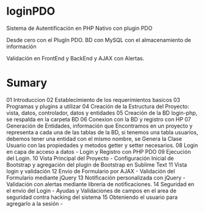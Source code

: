 # loginPDO
Sistema de Autentificación en PHP Nativo con plugin PDO

Desde cero con el PlugIn PDO.
BD con MySQL con el almacenamiento de información

Validación en FrontEnd y BackEnd y AJAX con Alertas.

# Sumary
01 Introduccion
02 Establecimiento de los requerimientos basicos
03 Programas y plugins a utilizar
04 Creación de la Estructura del Proyecto: vista, datos, controlador, datos y entidades
05 Creación de la BD login-php, se respalda en la carpeta BD
06 Conexion con la BD y registro con HP
07 Generación de Entidades, información que Encontramos en un proyecto y representa a cada una de las tablas de la BD, si tenemos una tabla usuarios, debemos tener una entidad con el mismo nombre, se Genera la Clase Usuario con las propiedades y metodos getter y setter necesarios.
08 Login en capa de acceso a datos - Login y Registro con PHP PDO
09 Ejecución del Login.
10 Vista Principal del Proyecto - Configuración Inicial de Bootstrap y agregación del plugin de Bootstrap en Sublime Text
11 Vista login y validación
12 Envio de Formulario por AJAX - Validación del Formulario mediante jQuery
13 Notificación personalizada con jQuery - Validación  con alertas mediante libreria de notificaciones.
14 Seguridad en el envio del Login - Ayudas y Validaciones de campos en el area de seguridad contra hacking del sistema
15 Obteniendo el usuario para agregarlo a la sesión - 
